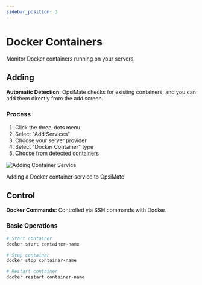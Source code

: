 ```yaml
---
sidebar_position: 3
---
```


# Docker Containers

Monitor Docker containers running on your servers.

## Adding

**Automatic Detection**: OpsiMate checks for existing containers, and you can add them directly from the add screen.

### Process
1. Click the three-dots menu
2. Select "Add Services"
3. Choose your server provider
4. Select "Docker Container" type
5. Choose from detected containers

<div style={{textAlign: 'center', margin: '20px 0'}}>
  <img src="/img/adding-container-service.png" alt="Adding Container Service" class="doc-image" />
  <p style={{fontSize: '14px', color: '#666', marginTop: '8px', fontStyle: 'italic'}}>Adding a Docker container service to OpsiMate</p>
</div>

## Control

**Docker Commands**: Controlled via SSH commands with Docker.

### Basic Operations
```bash
# Start container
docker start container-name

# Stop container
docker stop container-name

# Restart container
docker restart container-name

```
